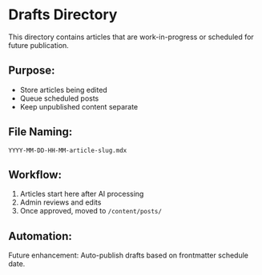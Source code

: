 # Drafts Directory

This directory contains articles that are work-in-progress or scheduled for future publication.

## Purpose:
- Store articles being edited
- Queue scheduled posts
- Keep unpublished content separate

## File Naming:
```
YYYY-MM-DD-HH-MM-article-slug.mdx
```

## Workflow:
1. Articles start here after AI processing
2. Admin reviews and edits
3. Once approved, moved to `/content/posts/`

## Automation:
Future enhancement: Auto-publish drafts based on frontmatter schedule date.